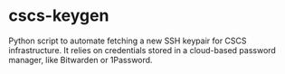 # cscs-keygen

Python script to automate fetching a new SSH keypair for CSCS infrastructure. It relies on credentials stored in a cloud-based password manager, like Bitwarden or 1Password.
